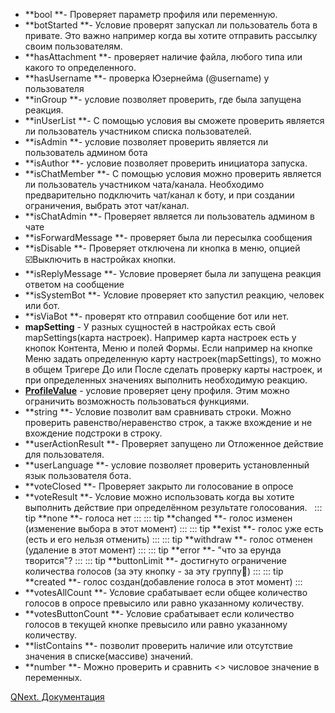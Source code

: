 * **bool **- Проверяет параметр профиля или переменную.
* **botStarted **- Условие проверят запускал ли пользователь бота в привате. Это важно например когда вы хотите отправить рассылку своим пользователям.
* **hasAttachment **- проверяет наличие файла, любого типа или какого то определенного.
* **hasUsername **- проверка Юзернейма (@username) у пользователя
* **inGroup **- условие позволяет проверить, где была запущена реакция.
* **inUserList **- С помощью условия вы сможете проверить является ли пользователь участником списка пользователей.
* **isAdmin **- условие позволяет проверить является ли пользователь админом бота
* **isAuthor **- условие позволяет проверить инициатора запуска.
* **isChatMember **- С помощью условия можно проверить является ли пользователь участником чата/канала. Необходимо предварительно подключить чат/канал к боту, и при создании ограничения, выбрать этот чат/канал.
* **isChatAdmin **- Проверяет является ли пользователь админом в чате
* **isForwardMessage **- проверяет была ли пересылка сообщения
* **isDisable **- Проверяет отключена ли кнопка в меню, опцией ☑️Выключить в настройках кнопки.
* **isReplyMessage **- Условие проверяет была ли запущена реакция ответом на сообщение
* **isSystemBot **- Условие проверяет кто запустил реакцию, человек или бот.
* **isViaBot **- проверят кто отправил сообщение бот или нет.
* **mapSetting** - У разных сущностей в настройках есть свой mapSettings(карта настроек). Например карта настроек есть у кнопок Контента, Меню и полей Формы. Если например на кнопке Меню задать определенную карту настроек(mapSettings), то можно в общем Тригере До или После сделать проверку карты настроек, и при определенных значениях выполнить необходимую реакцию.
* [**ProfileValue**](/docs-test/ph/QNext-admin-restrictions-profileValue-04-25) - условие проверяет цену профиля. Этим можно ограничить возможность пользоваться функциями.
* **string **- Условие позволит вам сравнивать строки. Можно проверить равенство/неравенство строк, а также вхождение и не вхождение подстроки в строку.
* **userActionResult **- Проверяет запущено ли Отложенное действие для пользователя.
* **userLanguage **- условие позволяет проверить установленный язык пользователя бота.
* **voteClosed **- Проверяет закрыто ли голосование в опросе
* **voteResult **- Условие можно использовать когда вы хотите выполнить действие при определённом результате голосования.  
::: tip
**none **- голоса нет
:::
::: tip
**changed **- голос изменен (изменение выбора в этот момент)
:::
::: tip
**exist **- голос уже есть (есть и его нельзя отменить)
:::
::: tip
**withdraw **- голос отменен (удаление в этот момент)
:::
::: tip
**error **- "что за ерунда творится"?
:::
::: tip
**buttonLimit **- достигнуто ограничение количества голосов (за эту кнопку - за эту группу🔡)
:::
::: tip
**created **- голос создан(добавление голоса в этот момент)
:::
* **votesAllCount **- Условие срабатывает если общее количество голосов в опросе превысило или равно указанному количеству.
* **votesButtonCount **- Условие срабатывает если количество голосов в текущей кнопке превысило или равно указанному количеству.
* **listContains **- позволит проверить наличие или отсутствие значения в списке(массиве) значений.
* **number **- Можно проверить и сравнить <> числовое значение в переменных.



[QNext. Документация](/docs-test/ph/QNext-admin-documentation-05-08)